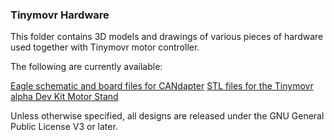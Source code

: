 ### Tinymovr Hardware

This folder contains 3D models and drawings of various pieces of hardware used together with Tinymovr motor controller.

The following are currently available:

[Eagle schematic and board files for CANdapter](./candapter/)
[STL files for the Tinymovr alpha Dev Kit Motor Stand](./motor_stand/)

Unless otherwise specified, all designs are released under the GNU General Public License V3 or later.